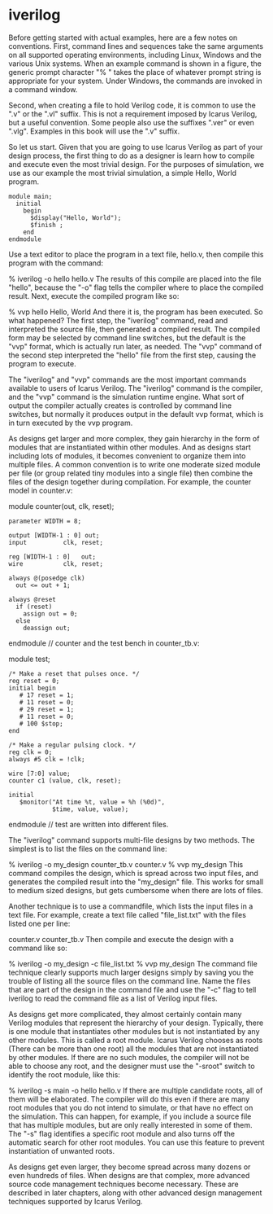 # iverilog
Before getting started with actual examples, here are a few notes on conventions. First, command lines and sequences take the same arguments on all supported operating environments, including Linux, Windows and the various Unix systems. When an example command is shown in a figure, the generic prompt character "% " takes the place of whatever prompt string is appropriate for your system. Under Windows, the commands are invoked in a command window.

Second, when creating a file to hold Verilog code, it is common to use the ".v" or the ".vl" suffix. This is not a requirement imposed by Icarus Verilog, but a useful convention. Some people also use the suffixes ".ver" or even ".vlg". Examples in this book will use the ".v" suffix.

So let us start. Given that you are going to use Icarus Verilog as part of your design process, the first thing to do as a designer is learn how to compile and execute even the most trivial design. For the purposes of simulation, we use as our example the most trivial simulation, a simple Hello, World program.

    module main;
      initial 
        begin
          $display("Hello, World");
          $finish ;
        end
    endmodule

Use a text editor to place the program in a text file, hello.v, then compile this program with the command:

   % iverilog -o hello hello.v
The results of this compile are placed into the file "hello", because the "-o" flag tells the compiler where to place the compiled result. Next, execute the compiled program like so:

  % vvp hello
  Hello, World
And there it is, the program has been executed. So what happened? The first step, the "iverilog" command, read and interpreted the source file, then generated a compiled result. The compiled form may be selected by command line switches, but the default is the "vvp" format, which is actually run later, as needed. The "vvp" command of the second step interpreted the "hello" file from the first step, causing the program to execute.

The "iverilog" and "vvp" commands are the most important commands available to users of Icarus Verilog. The "iverilog" command is the compiler, and the "vvp" command is the simulation runtime engine. What sort of output the compiler actually creates is controlled by command line switches, but normally it produces output in the default vvp format, which is in turn executed by the vvp program.

As designs get larger and more complex, they gain hierarchy in the form of modules that are instantiated within other modules. And as designs start including lots of modules, it becomes convenient to organize them into multiple files. A common convention is to write one moderate sized module per file (or group related tiny modules into a single file) then combine the files of the design together during compilation. For example, the counter model in counter.v:

  module counter(out, clk, reset);
  
    parameter WIDTH = 8;
  
    output [WIDTH-1 : 0] out;
    input 	       clk, reset;
  
    reg [WIDTH-1 : 0]   out;
    wire 	       clk, reset;
  
    always @(posedge clk)
      out <= out + 1;
  
    always @reset
      if (reset)
        assign out = 0;
      else
        deassign out;
  
  endmodule // counter
and the test bench in counter_tb.v:

  module test;
  
    /* Make a reset that pulses once. */
    reg reset = 0;
    initial begin
       # 17 reset = 1;
       # 11 reset = 0;
       # 29 reset = 1;
       # 11 reset = 0;
       # 100 $stop;
    end
  
    /* Make a regular pulsing clock. */
    reg clk = 0;
    always #5 clk = !clk;
  
    wire [7:0] value;
    counter c1 (value, clk, reset);
  
    initial
       $monitor("At time %t, value = %h (%0d)",
                $time, value, value);
  endmodule // test
are written into different files.

The "iverilog" command supports multi-file designs by two methods. The simplest is to list the files on the command line:

% iverilog -o my_design  counter_tb.v counter.v
% vvp my_design
This command compiles the design, which is spread across two input files, and generates the compiled result into the "my_design" file. This works for small to medium sized designs, but gets cumbersome when there are lots of files.

Another technique is to use a commandfile, which lists the input files in a text file. For example, create a text file called "file_list.txt" with the files listed one per line:

  counter.v
  counter_tb.v
Then compile and execute the design with a command like so:

  % iverilog -o my_design -c file_list.txt
  % vvp my_design
The command file technique clearly supports much larger designs simply by saving you the trouble of listing all the source files on the command line. Name the files that are part of the design in the command file and use the "-c" flag to tell iverilog to read the command file as a list of Verilog input files.

As designs get more complicated, they almost certainly contain many Verilog modules that represent the hierarchy of your design. Typically, there is one module that instantiates other modules but is not instantiated by any other modules. This is called a root module. Icarus Verilog chooses as roots (There can be more than one root) all the modules that are not instantiated by other modules. If there are no such modules, the compiler will not be able to choose any root, and the designer must use the "-sroot" switch to identify the root module, like this:

  % iverilog -s main -o hello hello.v
If there are multiple candidate roots, all of them will be elaborated. The compiler will do this even if there are many root modules that you do not intend to simulate, or that have no effect on the simulation. This can happen, for example, if you include a source file that has multiple modules, but are only really interested in some of them. The "-s" flag identifies a specific root module and also turns off the automatic search for other root modules. You can use this feature to prevent instantiation of unwanted roots.

As designs get even larger, they become spread across many dozens or even hundreds of files. When designs are that complex, more advanced source code management techniques become necessary. These are described in later chapters, along with other advanced design management techniques supported by Icarus Verilog.
